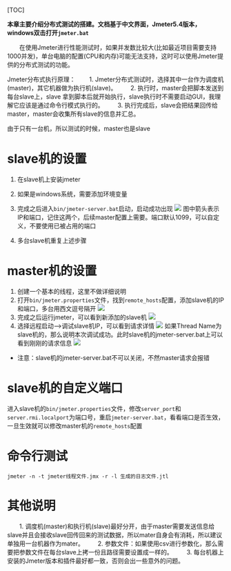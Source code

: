 [TOC]

**本章主要介绍分布式测试的搭建。文档基于中文界面，Jmeter5.4版本，windows双击打开`jmeter.bat`**

　　在使用Jmeter进行性能测试时，如果并发数比较大(比如最近项目需要支持1000并发)，单台电脑的配置(CPU和内存)可能无法支持，这时可以使用Jmeter提供的分布式测试的功能。

Jmeter分布式执行原理：
　　1. Jmeter分布式测试时，选择其中一台作为调度机(master)，其它机器做为执行机(slave)。
　　2. 执行时，master会把脚本发送到每台slave上，slave 拿到脚本后就开始执行，slave执行时不需要启动GUI，我理解它应该是通过命令行模式执行的。
　　3. 执行完成后，slave会把结果回传给master，master会收集所有slave的信息并汇总。
  
  由于只有一台机，所以测试的时候，master也是slave
  
# slave机的设置
1. 在slave机上安装jmeter
2. 如果是windows系统，需要添加环境变量
3. 完成之后进入`bin/jmeter-server.bat`启动，启动成功出现
![](https://developer-book.leiyangame.com/server/../Public/Uploads/2020-12-24/5fe42ba512850.png)
图中箭头表示IP和端口，记住这两个，后续master配置上需要。端口默认1099，可以自定义，不要使用已被占用的端口

4. 多台slave机重复上述步骤

# master机的设置
1. 创建一个基本的线程，这里不做详细说明
2. 打开`bin/jmeter.properties`文件，找到`remote_hosts`配置，添加slave机的IP和端口，多台用西文逗号隔开
![](https://developer-book.leiyangame.com/server/../Public/Uploads/2020-12-24/5fe438693063a.png)
3. 完成之后运行jmeter，可以看到新添加的slave机
![](https://developer-book.leiyangame.com/server/../Public/Uploads/2020-12-24/5fe438a1bf26c.png)
4. 选择远程启动-->调试slave机IP，可以看到请求详情
![](https://developer-book.leiyangame.com/server/../Public/Uploads/2020-12-24/5fe438ff0ad70.png)
如果Thread Name为slave机的，那么说明本次调试成功。此时slave机的jmeter-server.bat上可以看到刚刚的请求信息
![](https://developer-book.leiyangame.com/server/../Public/Uploads/2020-12-24/5fe439423dbc9.png)

- 注意：slave机的jmeter-server.bat不可以关闭，不然master请求会报错

# slave机的自定义端口
进入slave机的`bin/jmeter.properties`文件，修改`server_port`和`server.rmi.localport`为端口号，重启`jmeter-server.bat`，看看端口是否生效，一旦生效就可以修改master机的`remote_hosts`配置

# 命令行测试
```
jmeter -n -t jmeter线程文件.jmx -r -l 生成的日志文件.jtl 
```

# 其他说明
　　1. 调度机(master)和执行机(slave)最好分开，由于master需要发送信息给slave并且会接收slave回传回来的测试数据，所以mater自身会有消耗，所以建议单独用一台机器作为mater。
　　2. 参数文件：如果使用csv进行参数化，那么需要把参数文件在每台slave上拷一份且路径需要设置成一样的。
　　3. 每台机器上安装的Jmeter版本和插件最好都一致，否则会出一些意外的问题。